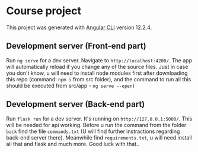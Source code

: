 # Course project

This project was generated with [Angular CLI](https://github.com/angular/angular-cli) version 12.2.4.

## Development server (Front-end part)

Run `ng serve` for a dev server. Navigate to `http://localhost:4200/`. The app will automatically reload if you change any of the source files. Just in case you don't know, u will need to install node modules first after downloading this repo (command: `npm i` from src folder), and the command to run all this should be executed from src/app - `ng serve --open`)

## Development server (Back-end part)

Run `flask run` for a dev server. It's running on `http://127.0.0.1:5000/`. This will be needed for api working. Before u run the command from the folder `back` find the file `commands.txt` (U will find further instractions regarding back-end server there). Meanwhile find `requirements.txt`, u will need install all that and flask and much more. Good luck with that..
